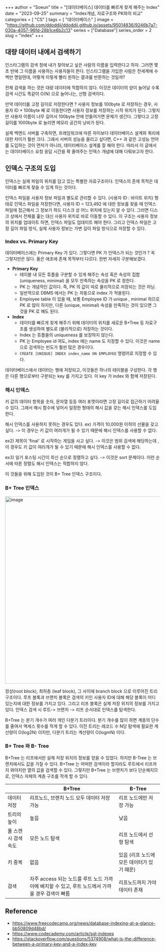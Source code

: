 +++
author = "Soeun"
title = "[데이터베이스] 데이터를 빠르게 찾게 해주는 Index"
date = "2023-09-25"
summary = "Index개념, 자료구조와 PK와의 비교"
categories = [
    "CS"
]
tags = [
    "데이터베이스"
]
image = "https://github.com/ddoddii/ddoddii.github.io/assets/95014836/9246b7a7-030a-4057-96fd-28b1ce6b2c13"
series = ["Database"]
series_order = 2
slug = "index"
+++

## 대량 데이터 내에서 검색하기 

인스타그램의 검색 창에 내가 찾아보고 싶은 사람의 이름을 입력한다고 하자. 그러면 몇 초 만에 그 이름을 사용하는 사용자들이 뜬다. 인스타그램을 가입한 사람은 전세계에 수백만 명일텐데, 어떻게 이렇게 빨리 원하는 결과를 반환하는 것일까?

전체 검색을 하는 것은 대량 데이터에 적합하지 않다. 이것은 데이터의 양이 늘어날 수록 검색 시간도 똑같이 O(N) 으로 늘어나는, 선형 검색이다. 

만약 데이터를 고정 길이로 저장한다면 ? 사용자 정보를 100byte 로 저장하는 경우, 사용자 ID * 100byte 째 로 이동한다면 사용자 정보를 저장하는 시작 위치가 된다. 그렇지만 사용자 이름이 너무 길어서 100byte 안에 안들어가면 문제가 생긴다. 그렇다고 고정 길이를 1000byte 로 늘리면 메모리 공간의 낭비가 된다.

실제 백엔드 서버를 구축하면, 프레임워크에 따른 차이보다 데이터베이스 설계와 쿼리에 대한 차이가 훨씬 크다. 그래서 서버의 성능을 올리고 싶다면, C++ 과 같은 고성능 언어를 도입하는 것이 먼저가 아니라, 데이터베이스 설계를 잘 해야 한다. 따라서  이 글에서는 데이터베이스 요청 응답 시간을 확 줄여주는 인덱스 개념에 대해 다뤄보고자 한다. 

## 인덱스 구조의 도입

인덱스는 실제 파일의 위치를 담고 있는 특별한 자료구조이다. 인덱스의 존재 목적은 데이터를 빠르게 찾을 수 있게 하는 것이다. 

인덱스 파일을 사용자 정보 파일과 별도로 관리할 수 있다. (사용자 ID : 바이트 위치) 형태로 인덱스 파일을 저장한다면, 사용자 ID = 123,492 에 대한 정보를 찾을 때 인덱스 파일에 접근해서 그 정보가 하드 디스크 상 어느 위치에 있는지 알 수 있다. 그러면 디스크 상에서 전체를 훑는 대신 사용자 위치로 바로 이동할 수 있다. 이 구조는 사용자 정보의 위치를 업데이트 하면, 인덱스 파일도 업데이트 해야 한다. 그리고 인덱스 파일은 고정 길이 파일 방식, 실제 사용자 정보는 가변 길이 파일 방식으로 저장할 수 있다.

### Index vs. Primary Key

데이터베이스에는 Primary Key 가 있다. 그렇다면 PK 가 인덱스가 되는 것인가 ? 꼭 그렇지만은 않다. 둘은 애초에 존재 목적부터 다르다. 한번 자세히 구분해보겠다. 

- **Primary Key**
	- 테이블 내 모든 튜플을 구분할 수 있게 해주는 속성 혹은 속성의 집합 (uniqueness, minimal) 을 모두 만족하는 속성을 PK 로 정한다. 
	- PK 는 개념적인 값이다. 즉, PK 의 값이 따로 물리적으로 저장되는 것은 아닏. 
	- 일반적으로 DBMS 에서는 PK 는 자동으로 index 가 적용된다.
	- Employee table 이 있을 때, 보통 Employee ID 가 unique , minimal 하므로 PK 로 많이 하지만, 다른 (unique, minimal) 속성을 만족하는 것이 있으면 그것을 PK 로 해도 된다. 
- **Index**
	- 데이터를 빠르게 찾게 해주기 위해 데이터의 위치를 새로운 B+Tree 등 자료구조를 생성하여 별도로 (물리적으로) 저장하는 것이다.  
	- Index 는 튜플들의 uniqueness 를 보장하지 않는다. 
	- PK 는 Employee id 여도, index 에는 name 도 지정할 수 있다. 이것은 name 으로 검색하는 빈도가 훨씬 많은 경우이다. 
	- `CREATE [UNIQUE] INDEX index_name ON EMPLOYEE` 명령어로 지정할 수 있다. 

데이터베이스에서 데이터는 행에 저장되고, 이것들은 하나의 테이블을 구성한다. 각 행은 다른 행으로부터 구분되는 key 를 가지고 있다. 이 key 가 index 와 함께 저장된다. 

### 해시 인덱스 
키 값의 데이터 항목을 숫자, 문자열 등등 여러 포맷이라면 고정 길이로 접근하기 어려울 수 있다. 그래서 해시 함수에 넣어서 일정한 형태의 해시 값을 갖는 해시 인덱스를 도입한다. 

해시 인덱스를 사용하지 못하는 경우도 있다.
ex) 가격이 10,000원 이하의 선물을 갖고 싶다. 
-> 이 경우는 키 값이 여러개가 될 수 있기 때문에 해시 인덱스를 사용할 수 없다.


ex2) 제목이 'final' 로 시작하는 게임을 사고 싶다.
-> 이것은 범위 검색에 해당하는데 , 이 경우도 키 값이 여러개가 될 수 있기 때문에 해시 인덱스를 사용할 수 없다.

ex3) 일기 포스팅 시간이 최신 순으로 정렬하고 싶다.
-> 이것은 sort 문제이다. 이런 순서에 따른 정렬도 해시 인덱스는 적합하지 않다. 

이 것들을 위해 도입된 것이 B+ Tree 인덱스 구조이다. 

### B+ Tree 인덱스

<img width="610" alt="image" src="https://github.com/ddoddii/ddoddii.github.io/assets/95014836/7001b4db-37bd-4c34-80cc-bf98c2b46f96">


정상(root block), 최하층 (leaf block), 그 사이에 branch block 으로 이루어진 트리구조이다. 루프 블록과 브랜치 블록은 검색의 키인 사용자 ID에 대해 해당 블록이 어디 있는지에 대한 정보를 가지고 있다. 그리고 리프 블록은 실제 저장 위치의 정보를 가지고 있다. 인덱스 검색 시 루트-> 브랜치 -> 리프 순서대로 인덱스를 탐색한다. 

B+Tree 는 분기 개수가 여러 개인 다분기 트리이다. 분기 개수를 많이 하면 계층의 단수를 줄여서 액세스 횟수를 적게 할 수 있다. 이진 트리는 레코드 수 N당 탐색에 필요한 계산량이 O(log2N) 이지만, 다분기 트리는 계산량이 O(logmN) 이다. 

### B+ Tree 와 B- Tree

B+Tree 는 리프에서만 실제 저장 위치의 정보를 얻을 수 있었다. 하지만 B-Tree 는 브랜치에서도 값을 가질 수 있다.  B+Tree 는 어떠한 검색이라 할지라도 루트에서 리프까지 와야지만 열의 값을 검색할 수 있다. 그렇지만 B+Tree 는 브랜치가 보다 단순해지므로, 인덱스 자체의 계층 구조를 작게 할 수 있다. 

| |B+Tree|B-Tree|
|---|---|---|
|데이터 저장|리프노드, 브랜치 노드 모두 데이터 저장 가능|리프 노드에만 저장 가능|
|트리의 높이|높음|낮음|
|풀 스캔시 검색 속도|모든 노드 탐색|리프 노드에서 선형 탐색|
|키 중복|없음|있음 (리프 노드에 모든 데이터가 있기 때문)|
|검색|자주 access 되는 노드를 루트 노드 가까이에 배치할 수 있고, 루트 노드에서 가까울 경우 검색이 빠름|리프노드까지 가야 데이터 존재|



## Reference
- https://www.freecodecamp.org/news/database-indexing-at-a-glance-bb50809d48bd/
- https://www.codecademy.com/article/sql-indexes
- https://stackoverflow.com/questions/5374908/what-is-the-difference-between-a-primary-key-and-a-index-key